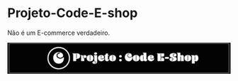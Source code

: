 # Projeto-Code-E-shop
Não é um E-commerce verdadeiro.

<img src="https://github.com/devartes/Projeto-Code-E-shop/blob/main/code.png">

